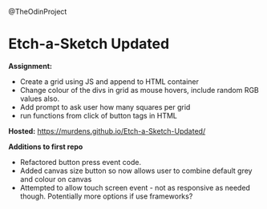 @TheOdinProject 

# Etch-a-Sketch Updated

<strong>Assignment:</strong>

- Create a grid using JS and append to HTML container
- Change colour of the divs in grid as mouse hovers, include random RGB values also.
- Add prompt to ask user how many squares per grid
- run functions from click of button tags in HTML

<strong>Hosted:</strong> https://murdens.github.io/Etch-a-Sketch-Updated/

<strong>Additions to first repo</strong>
- Refactored button press event code.
- Added canvas size button so now allows user to combine default grey and colour on canvas
- Attempted to allow touch screen event - not as responsive as needed though.  Potentially more options if use frameworks?
